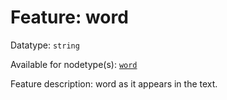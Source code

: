 # Feature: word

Datatype: `string`

Available for nodetype(s): [`word`](wordnodefeatures.md)

Feature description: word as it appears in the text.
